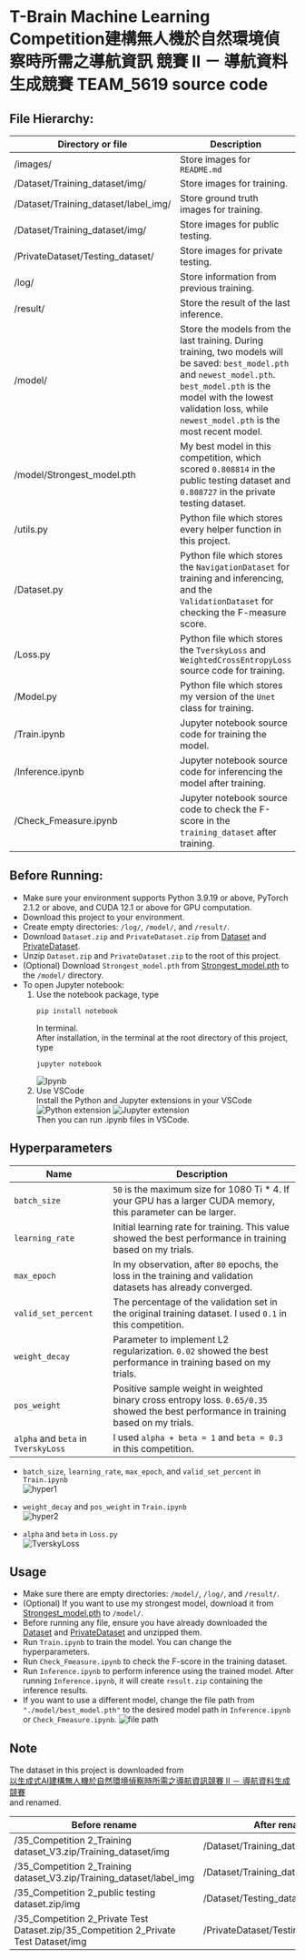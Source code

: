 # T-Brain Machine Learning Competition建構無人機於自然環境偵察時所需之導航資訊 競賽 II － 導航資料生成競賽 TEAM_5619 source code

## File Hierarchy:

| Directory or file | Description |
| ---- | ---- |
| /images/ | Store images for `README.md` |
| /Dataset/Training_dataset/img/ | Store images for training. |
| /Dataset/Training_dataset/label_img/ | Store ground truth images for training. |
| /Dataset/Training_dataset/img/ | Store images for public testing. |
| /PrivateDataset/Testing_dataset/ | Store images for private testing. |
| /log/ | Store information from previous training. |
| /result/ | Store the result of the last inference. |
| /model/ | Store the models from the last training. During training, two models will be saved: `best_model.pth` and `newest_model.pth`. `best_model.pth` is the model with the lowest validation loss, while `newest_model.pth` is the most recent model. |
| /model/Strongest_model.pth | My best model in this competition, which scored `0.808814` in the public testing dataset and `0.808727` in the private testing dataset. |
| /utils.py | Python file which stores every helper function in this project. |
| /Dataset.py | Python file which stores the `NavigationDataset` for training and inferencing, and the `ValidationDataset` for checking the F-measure score. |
| /Loss.py | Python file which stores the `TverskyLoss` and `WeightedCrossEntropyLoss` source code for training. |
| /Model.py | Python file which stores my version of the `Unet` class for training. |
| /Train.ipynb | Jupyter notebook source code for training the model. |
| /Inference.ipynb | Jupyter notebook source code for inferencing the model after training. |
| /Check_Fmeasure.ipynb | Jupyter notebook source code to check the F-score in the `training_dataset` after training. |

## Before Running:

* Make sure your environment supports Python 3.9.19 or above, PyTorch 2.1.2 or above, and CUDA 12.1 or above for GPU computation.
* Download this project to your environment.
* Create empty directories: `/log/`, `/model/`, and `/result/`.
* Download `Dataset.zip` and `PrivateDataset.zip` from [Dataset](https://drive.google.com/file/d/1UoapNsosdGx4X2nO9FrdaqElFoc8BnC0/view?usp=sharing) and [PrivateDataset](https://drive.google.com/file/d/1lNh7ewL8dOc_2gOlL6azcWLePfHlmxME/view?usp=sharing).
* Unzip `Dataset.zip` and `PrivateDataset.zip` to the root of this project.
* (Optional) Download `Strongest_model.pth` from [Strongest_model.pth](https://drive.google.com/file/d/1kPrNtFWuDS1bq-hxK6VCbTn6Egh47R_F/view?usp=sharing) to the `/model/` directory.
* To open Jupyter notebook:
  1. Use the notebook package, type 
     ```
     pip install notebook
     ```
     In terminal.  
     After installation, in the terminal at the root directory of this project, type
     ```
     jupyter notebook
     ```
     ![Ipynb](./images/jupyter.jpg)
  2. Use VSCode  
     Install the Python and Jupyter extensions in your VSCode  
     ![Python extension](./images/Python.jpg)
     ![Jupyter extension](./images/Juypter_extension.jpg)  
     Then you can run .ipynb files in VSCode.

## Hyperparameters

| Name | Description |
| ---- | ---- |
| `batch_size` | `50` is the maximum size for 1080 Ti * 4. If your GPU has a larger CUDA memory, this parameter can be larger. |
| `learning_rate` | Initial learning rate for training. This value showed the best performance in training based on my trials. |
| `max_epoch` | In my observation, after `80` epochs, the loss in the training and validation datasets has already converged. |
| `valid_set_percent` | The percentage of the validation set in the original training dataset. I used `0.1` in this competition. |
| `weight_decay` | Parameter to implement L2 regularization. `0.02` showed the best performance in training based on my trials. |
| `pos_weight` | Positive sample weight in weighted binary cross entropy loss. `0.65/0.35` showed the best performance in training based on my trials. |
| `alpha` and `beta` in `TverskyLoss` | I used `alpha + beta = 1` and `beta = 0.3` in this competition. |

* `batch_size`, `learning_rate`, `max_epoch`, and `valid_set_percent` in `Train.ipynb`  
  ![hyper1](./images/main_hyper_parameter.png)

* `weight_decay` and `pos_weight` in `Train.ipynb`  
  ![hyper2](./images/weight_decay_and_pos_weight.png)

* `alpha` and `beta` in `Loss.py`  
  ![TverskyLoss](./images/alpha_and_beta_in_TverskyLoss.png)

## Usage

* Make sure there are empty directories: `/model/`, `/log/`, and `/result/`.
* (Optional) If you want to use my strongest model, download it from [Strongest_model.pth](https://drive.google.com/file/d/1kPrNtFWuDS1bq-hxK6VCbTn6Egh47R_F/view?usp=sharing) to `/model/`.
* Before running any file, ensure you have already downloaded the [Dataset](https://drive.google.com/file/d/1UoapNsosdGx4X2nO9FrdaqElFoc8BnC0/view?usp=sharing) and [PrivateDataset](https://drive.google.com/file/d/1lNh7ewL8dOc_2gOlL6azcWLePfHlmxME/view?usp=sharing) and unzipped them.
* Run `Train.ipynb` to train the model. You can change the hyperparameters.
* Run `Check_Fmeasure.ipynb` to check the F-score in the training dataset.
* Run `Inference.ipynb` to perform inference using the trained model. After running `Inference.ipynb`, it will create `result.zip` containing the inference results.  
* If you want to use a different model, change the file path from `"./model/best_model.pth"` to the desired model path in `Inference.ipynb` or `Check_Fmeasure.ipynb`.
  ![file path](./images/model_path.png)

## Note

The dataset in this project is downloaded from  
[以生成式AI建構無人機於自然環境偵察時所需之導航資訊競賽 II － 導航資料生成競賽](https://tbrain.trendmicro.com.tw/Competitions/Details/35)  
and renamed.

| Before rename | After rename |
| ---- | ---- |
| /35_Competition 2_Training dataset_V3.zip/Training_dataset/img | /Dataset/Training_dataset/img/ |
| /35_Competition 2_Training dataset_V3.zip/Training_dataset/label_img | /Dataset/Training_dataset/label_img/ |
| /35_Competition 2_public testing dataset.zip/img | /Dataset/Testing_dataset/img/ |
| /35_Competition 2_Private Test Dataset.zip/35_Competition 2_Private Test Dataset/img | /PrivateDataset/Testing_dataset/img/ |

